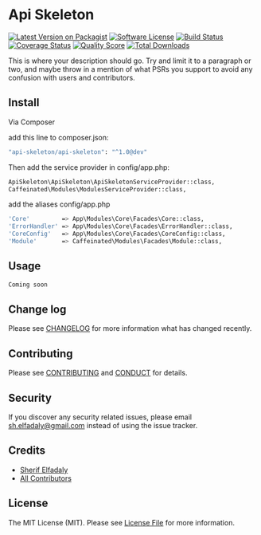 # Api Skeleton

[![Latest Version on Packagist][ico-version]][link-packagist]
[![Software License][ico-license]](LICENSE.md)
[![Build Status][ico-travis]][link-travis]
[![Coverage Status][ico-scrutinizer]][link-scrutinizer]
[![Quality Score][ico-code-quality]][link-code-quality]
[![Total Downloads][ico-downloads]][link-downloads]

This is where your description should go. Try and limit it to a paragraph or two, and maybe throw in a mention of what
PSRs you support to avoid any confusion with users and contributors.

## Install

Via Composer

add this line to composer.json:
``` bash
"api-skeleton/api-skeleton": "^1.0@dev"
```
Then add the service provider in config/app.php:

``` bash
ApiSkeleton\ApiSkeleton\ApiSkeletonServiceProvider::class,
Caffeinated\Modules\ModulesServiceProvider::class,
```
add the aliases config/app.php

``` bash
'Core'         => App\Modules\Core\Facades\Core::class,
'ErrorHandler' => App\Modules\Core\Facades\ErrorHandler::class,
'CoreConfig'   => App\Modules\Core\Facades\CoreConfig::class,
'Module'       => Caffeinated\Modules\Facades\Module::class,
```
## Usage

``` php
Coming soon
```

## Change log

Please see [CHANGELOG](CHANGELOG.md) for more information what has changed recently.

## Contributing

Please see [CONTRIBUTING](CONTRIBUTING.md) and [CONDUCT](CONDUCT.md) for details.

## Security

If you discover any security related issues, please email sh.elfadaly@gmail.com instead of using the issue tracker.

## Credits

- [Sherif Elfadaly][link-author]
- [All Contributors][link-contributors]

## License

The MIT License (MIT). Please see [License File](LICENSE.md) for more information.

[ico-version]: https://img.shields.io/packagist/v/api-skeleton/api-skeleton.svg?style=flat-square
[ico-license]: https://img.shields.io/badge/license-MIT-brightgreen.svg?style=flat-square
[ico-travis]: https://travis-ci.org/SherifElfadaly/Laravel-Api-Skeleton.svg?branch=master
[ico-scrutinizer]: https://img.shields.io/scrutinizer/coverage/g/api-skeleton/api-skeleton.svg?style=flat-square
[ico-code-quality]: https://img.shields.io/scrutinizer/g/api-skeleton/api-skeleton.svg?style=flat-square
[ico-downloads]: https://img.shields.io/packagist/dt/api-skeleton/api-skeleton.svg?style=flat-square

[link-packagist]: https://packagist.org/packages/api-skeleton/api-skeleton
[link-travis]: https://travis-ci.org/api-skeleton/api-skeleton
[link-scrutinizer]: https://scrutinizer-ci.com/g/api-skeleton/api-skeleton/code-structure
[link-code-quality]: https://scrutinizer-ci.com/g/api-skeleton/api-skeleton
[link-downloads]: https://packagist.org/packages/api-skeleton/api-skeleton
[link-author]: https://github.com/SherifElfadaly
[link-contributors]: ../../contributors
